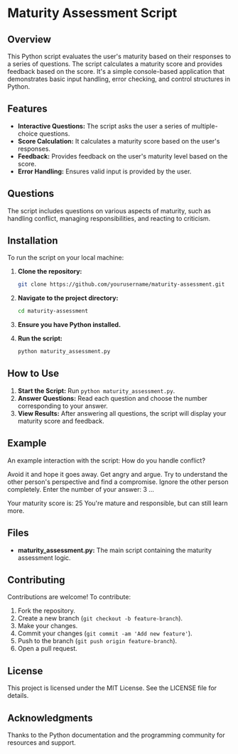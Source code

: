 # Maturity Assessment Script

## Overview

This Python script evaluates the user's maturity based on their responses to a series of questions. The script calculates a maturity score and provides feedback based on the score. It's a simple console-based application that demonstrates basic input handling, error checking, and control structures in Python.

## Features

- **Interactive Questions:** The script asks the user a series of multiple-choice questions.
- **Score Calculation:** It calculates a maturity score based on the user's responses.
- **Feedback:** Provides feedback on the user's maturity level based on the score.
- **Error Handling:** Ensures valid input is provided by the user.

## Questions

The script includes questions on various aspects of maturity, such as handling conflict, managing responsibilities, and reacting to criticism.

## Installation

To run the script on your local machine:

1. **Clone the repository:**
    ```sh
    git clone https://github.com/yourusername/maturity-assessment.git
    ```

2. **Navigate to the project directory:**
    ```sh
    cd maturity-assessment
    ```

3. **Ensure you have Python installed.**

4. **Run the script:**
    ```sh
    python maturity_assessment.py
    ```

## How to Use

1. **Start the Script:** Run `python maturity_assessment.py`.
2. **Answer Questions:** Read each question and choose the number corresponding to your answer.
3. **View Results:** After answering all questions, the script will display your maturity score and feedback.

## Example

An example interaction with the script:
How do you handle conflict?

Avoid it and hope it goes away.
Get angry and argue.
Try to understand the other person's perspective and find a compromise.
Ignore the other person completely.
Enter the number of your answer: 3
...

Your maturity score is: 25
You're mature and responsible, but can still learn more.


## Files

- **maturity_assessment.py:** The main script containing the maturity assessment logic.

## Contributing

Contributions are welcome! To contribute:
1. Fork the repository.
2. Create a new branch (`git checkout -b feature-branch`).
3. Make your changes.
4. Commit your changes (`git commit -am 'Add new feature'`).
5. Push to the branch (`git push origin feature-branch`).
6. Open a pull request.

## License

This project is licensed under the MIT License. See the LICENSE file for details.


## Acknowledgments

Thanks to the Python documentation and the programming community for resources and support.
